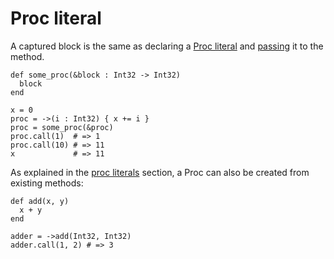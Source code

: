 # Proc literal

A captured block is the same as declaring a [Proc literal](literals/proc.md) and [passing](block_forwarding.md) it to the method.

```crystal
def some_proc(&block : Int32 -> Int32)
  block
end

x = 0
proc = ->(i : Int32) { x += i }
proc = some_proc(&proc)
proc.call(1)  # => 1
proc.call(10) # => 11
x             # => 11
```

As explained in the [proc literals](literals/proc.md) section, a Proc can also be created from existing methods:

```crystal
def add(x, y)
  x + y
end

adder = ->add(Int32, Int32)
adder.call(1, 2) # => 3
```

